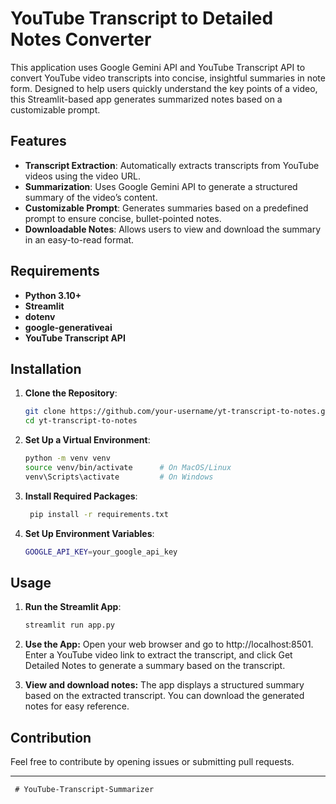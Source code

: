 # YouTube Transcript to Detailed Notes Converter

This application uses Google Gemini API and YouTube Transcript API to convert YouTube video transcripts into concise, insightful summaries in note form. Designed to help users quickly understand the key points of a video, this Streamlit-based app generates summarized notes based on a customizable prompt.

## Features

- **Transcript Extraction**: Automatically extracts transcripts from YouTube videos using the video URL.
- **Summarization**: Uses Google Gemini API to generate a structured summary of the video’s content.
- **Customizable Prompt**: Generates summaries based on a predefined prompt to ensure concise, bullet-pointed notes.
- **Downloadable Notes**: Allows users to view and download the summary in an easy-to-read format.

## Requirements

- **Python 3.10+**
- **Streamlit**
- **dotenv**
- **google-generativeai**
- **YouTube Transcript API**
  
## Installation

1. **Clone the Repository**:
   ```bash
   git clone https://github.com/your-username/yt-transcript-to-notes.git
   cd yt-transcript-to-notes
2. **Set Up a Virtual Environment**:
     ```bash
   python -m venv venv
   source venv/bin/activate      # On MacOS/Linux
   venv\Scripts\activate         # On Windows

3. **Install Required Packages**:
   ```bash
    pip install -r requirements.txt

4. **Set Up Environment Variables**:
   ```bash
   GOOGLE_API_KEY=your_google_api_key
## Usage

1. **Run the Streamlit App**:
   ```bash
   streamlit run app.py
2. **Use the App:** Open your web browser and go to http://localhost:8501. Enter a YouTube video link to extract the transcript, and click Get Detailed Notes to generate a summary based on the transcript.
   
3. **View and download notes:** The app displays a structured summary based on the extracted transcript. You can download the generated notes for easy reference.
   
## Contribution

Feel free to contribute by opening issues or submitting pull requests. 


---
  

   


     # YouTube-Transcript-Summarizer
